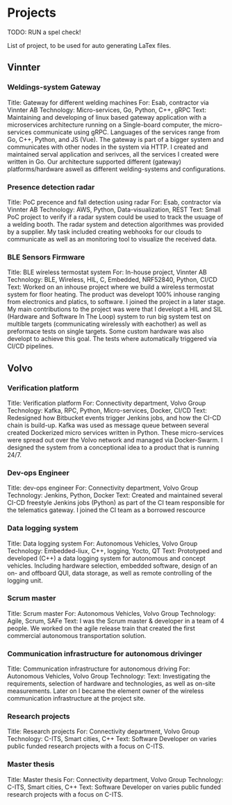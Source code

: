 # Projects

TODO: RUN a spel check!

List of project, to be used for auto generating LaTex files.

## Vinnter

### Weldings-system Gateway
Title: Gateway for different welding machines
For: Esab, contractor via Vinnter AB
Technology: Micro-services, Go, Python, C++, gRPC
Text: Maintaining and developing of linux based gateway application with a microservices architecture running on a Single-board computer, the micro-services communicate using gRPC. Languages of the services range from Go, C++, Python, and JS (Vue). The gateway is part of a bigger system and communicates with other nodes in the system via HTTP. I created and maintained serval application and serivces, all the services I created were written in Go. Our architecture supported different (gateway) platforms/hardware aswell as different welding-systems and configurations.

### Presence detection radar
Title: PoC precence and fall detection using radar
For: Esab, contractor via Vinnter AB
Technology: AWS, Python, Data-visualization, REST
Text: Small PoC project to verify if a radar system could be used to track the usuage of a welding booth. The radar system and detection algorithmes was provided by a supplier. My task included creating webhooks for our clouds to communicate as well as an monitoring tool to visualize the received data.

### BLE Sensors Firmware
Title: BLE wireless termostat system
For: In-house project, Vinnter AB
Technology: BLE, Wireless, HIL, C, Embedded, NRF52840, Python, CI/CD
Text: Worked on an inhouse project where we build a wireless termostat system for floor heating. The product was developt 100% inhouse ranging from electronics and platics, to software. I joined the project in a later stage. My main contributions to the project was were that I developt a HIL and SIL (Hardware and Software In The Loop) system to run big system test on multible targets (communicating wirelessly with eachother) as well as preformace tests on single targets. Some custom hardware was also developt to achieve this goal. The tests where automatically triggered via CI/CD pipelines.

## Volvo

### Verification platform
Title: Verification platform
For: Connectivity department, Volvo Group
Technology: Kafka, RPC, Python, Micro-services, Docker, CI/CD
Text: Redesigned how Bitbucket events trigger Jenkins jobs, and how the CI-CD chain is build-up. Kafka was used as message queue between several created Dockerized micro services written in Python. These micro-services were spread out over the Volvo network and managed via Docker-Swarm. I designed the system from a conceptional idea to a product that is running 24/7.

### Dev-ops Engineer
Title: dev-ops engineer
For: Connectivity department, Volvo Group
Technology: Jenkins, Python, Docker
Text: Created and maintained several CI-CD freestyle Jenkins jobs (Python) as part of the CI team responsible for the telematics gateway. I joined the CI team as a borrowed rescource

### Data logging system
Title: Data logging system
For: Autonomous Vehicles, Volvo Group
Technology: Embedded-liux, C++, logging, Yocto, QT
Text: Prototyped and developed (C++) a data logging system for autonomous and concept vehicles. Including hardware selection, embedded software, design of an on- and offboard QUI, data storage, as well as remote controlling of the logging unit.

### Scrum master
Title: Scrum master
For: Autonomous Vehicles, Volvo Group
Technology: Agile, Scrum, SAFe
Text: I was the Scrum master & developer in a team of 4 people. We worked on the agile release train that created the first commercial autonomous transportation solution.

### Communication infrastructure for autonomous drivinger
Title: Communication infrastructure for autonomous driving
For: Autonomous Vehicles, Volvo Group
Technology: 
Text: Investigating the requirements, selection of hardware and technologies, as well as on-site measurements. Later on I became the element owner of the wireless communication infrastructure at the project site.

### Research projects
Title: Research projects
For: Connectivity department, Volvo Group
Technology: C-ITS, Smart cities, C++
Text: Software Developer on varies public funded research projects with a focus on C-ITS.

### Master thesis
Title: Master thesis
For: Connectivity department, Volvo Group
Technology: C-ITS, Smart cities, C++
Text: Software Developer on varies public funded research projects with a focus on C-ITS.
